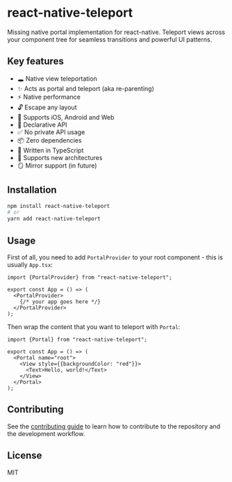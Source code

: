 # react-native-teleport

Missing native portal implementation for react-native. Teleport views across your component tree for seamless transitions and powerful UI patterns.

## Key features

- 🕳️ Native view teleportation
- ✨ Acts as portal and teleport (aka re-parenting)
- ⚡ Native performance
- 🔓 Escape any layout
- 🚀 Supports iOS, Android and Web
- 📝 Declarative API
- ✅ No private API usage
- 📦 Zero dependencies
- 💪 Written in TypeScript
- 🧬 Supports new architectures
- 🪞 Mirror support (in future)

## Installation

```sh
npm install react-native-teleport
# or
yarn add react-native-teleport
```

## Usage

First of all, you need to add `PortalProvider` to your root component - this is usually `App.tsx`:

```tsx
import {PortalProvider} from "react-native-teleport";

export const App = () => (
  <PortalProvider>
    {/* your app goes here */}
  </PortalProvider>
);
```

Then wrap the content that you want to teleport with `Portal`:

```tsx
import {Portal} from "react-native-teleport";

export const App = () => (
  <Portal name="root">
    <View style={{backgroundColor: "red"}}>
      <Text>Hello, world!</Text>
    </View>
  </Portal>
);
```

## Contributing

See the [contributing guide](CONTRIBUTING.md) to learn how to contribute to the repository and the development workflow.

## License

MIT
